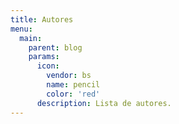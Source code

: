 ```yaml
---
title: Autores
menu:
  main:
    parent: blog
    params:
      icon:
        vendor: bs
        name: pencil
        color: 'red'
      description: Lista de autores.
---
```

